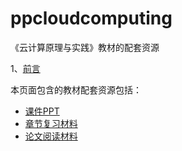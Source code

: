 # ppcloudcomputing
《云计算原理与实践》教材的配套资源

1、[前言](https://github.com/willtongji/ppcloudcomputing/blob/master/%E5%89%8D%E8%A8%80 "前言") 

本页面包含的教材配套资源包括：
- [课件PPT](https://github.com/willtongji/ppcloudcomputing/tree/master/PPT) 
- [章节复习材料](https://github.com/willtongji/ppcloudcomputing/blob/master/Exercise/%E7%AB%A0%E8%8A%82%E5%A4%8D%E4%B9%A0%E6%9D%90%E6%96%99.docx) 
- [论文阅读材料](https://github.com/willtongji/ppcloudcomputing/blob/master/Exercise/%E8%AE%BA%E6%96%87%E9%98%85%E8%AF%BB.docx) 
